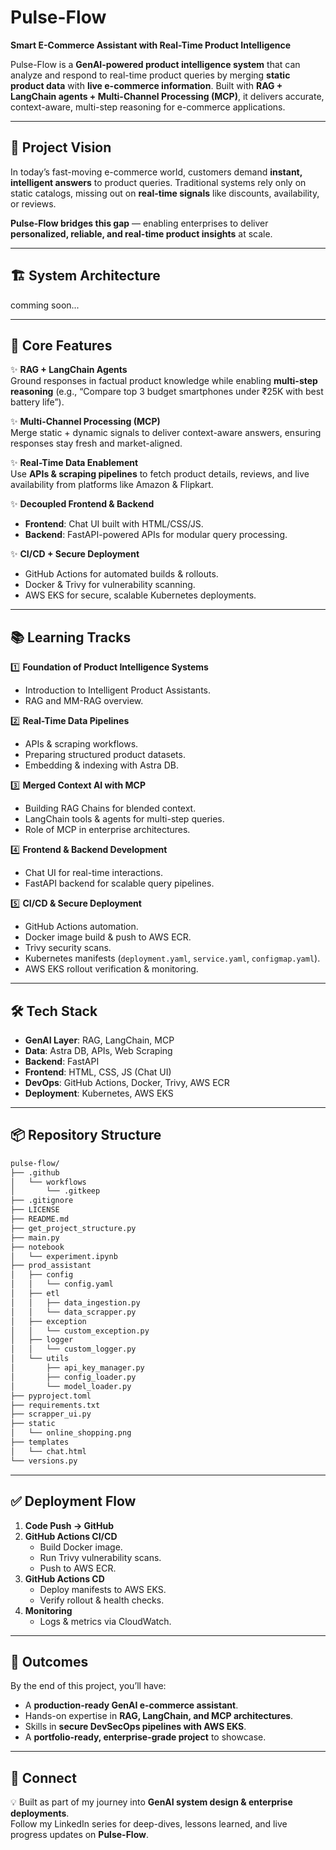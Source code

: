 # Pulse-Flow

**Smart E-Commerce Assistant with Real-Time Product Intelligence**  

Pulse-Flow is a **GenAI-powered product intelligence system** that can analyze and respond to real-time product queries by merging **static product data** with **live e-commerce information**. Built with **RAG + LangChain agents + Multi-Channel Processing (MCP)**, it delivers accurate, context-aware, multi-step reasoning for e-commerce applications.  

---

## 🚀 Project Vision  

In today’s fast-moving e-commerce world, customers demand **instant, intelligent answers** to product queries. Traditional systems rely only on static catalogs, missing out on **real-time signals** like discounts, availability, or reviews.  

**Pulse-Flow bridges this gap** — enabling enterprises to deliver **personalized, reliable, and real-time product insights** at scale.  

---

## 🏗️ System Architecture  

comming soon...


---

## 🔑 Core Features  

✨ **RAG + LangChain Agents**  
Ground responses in factual product knowledge while enabling **multi-step reasoning** (e.g., “Compare top 3 budget smartphones under ₹25K with best battery life”).  

✨ **Multi-Channel Processing (MCP)**  
Merge static + dynamic signals to deliver context-aware answers, ensuring responses stay fresh and market-aligned.  

✨ **Real-Time Data Enablement**  
Use **APIs & scraping pipelines** to fetch product details, reviews, and live availability from platforms like Amazon & Flipkart.  

✨ **Decoupled Frontend & Backend**  
- **Frontend**: Chat UI built with HTML/CSS/JS.  
- **Backend**: FastAPI-powered APIs for modular query processing.  

✨ **CI/CD + Secure Deployment**  
- GitHub Actions for automated builds & rollouts.  
- Docker & Trivy for vulnerability scanning.  
- AWS EKS for secure, scalable Kubernetes deployments.  

---

## 📚 Learning Tracks  

1️⃣ **Foundation of Product Intelligence Systems**  
- Introduction to Intelligent Product Assistants.  
- RAG and MM-RAG overview.  

2️⃣ **Real-Time Data Pipelines**  
- APIs & scraping workflows.  
- Preparing structured product datasets.  
- Embedding & indexing with Astra DB.  

3️⃣ **Merged Context AI with MCP**  
- Building RAG Chains for blended context.  
- LangChain tools & agents for multi-step queries.  
- Role of MCP in enterprise architectures.  

4️⃣ **Frontend & Backend Development**  
- Chat UI for real-time interactions.  
- FastAPI backend for scalable query pipelines.  

5️⃣ **CI/CD & Secure Deployment**  
- GitHub Actions automation.  
- Docker image build & push to AWS ECR.  
- Trivy security scans.  
- Kubernetes manifests (`deployment.yaml`, `service.yaml`, `configmap.yaml`).  
- AWS EKS rollout verification & monitoring.  

---

## 🛠️ Tech Stack  

- **GenAI Layer**: RAG, LangChain, MCP  
- **Data**: Astra DB, APIs, Web Scraping  
- **Backend**: FastAPI  
- **Frontend**: HTML, CSS, JS (Chat UI)  
- **DevOps**: GitHub Actions, Docker, Trivy, AWS ECR  
- **Deployment**: Kubernetes, AWS EKS  

---

## 📦 Repository Structure  

```bash
pulse-flow/
├── .github
│   └── workflows
│       └── .gitkeep
├── .gitignore
├── LICENSE
├── README.md
├── get_project_structure.py
├── main.py
├── notebook
│   └── experiment.ipynb
├── prod_assistant
│   ├── config
│   │   └── config.yaml
│   ├── etl
│   │   ├── data_ingestion.py
│   │   └── data_scrapper.py
│   ├── exception
│   │   └── custom_exception.py
│   ├── logger
│   │   └── custom_logger.py
│   └── utils
│       ├── api_key_manager.py
│       ├── config_loader.py
│       └── model_loader.py
├── pyproject.toml
├── requirements.txt
├── scrapper_ui.py
├── static
│   └── online_shopping.png
├── templates
│   └── chat.html
└── versions.py

```

---

## ✅ Deployment Flow  

1. **Code Push → GitHub**  
2. **GitHub Actions CI/CD**  
   - Build Docker image.  
   - Run Trivy vulnerability scans.  
   - Push to AWS ECR.  
3. **GitHub Actions CD**  
   - Deploy manifests to AWS EKS.  
   - Verify rollout & health checks.  
4. **Monitoring**  
   - Logs & metrics via CloudWatch.  

---

## 🎯 Outcomes  

By the end of this project, you’ll have:  
- A **production-ready GenAI e-commerce assistant**.  
- Hands-on expertise in **RAG, LangChain, and MCP architectures**.  
- Skills in **secure DevSecOps pipelines with AWS EKS**.  
- A **portfolio-ready, enterprise-grade project** to showcase.  

---

## 🔗 Connect  

💡 Built as part of my journey into **GenAI system design & enterprise deployments**.  
Follow my LinkedIn series for deep-dives, lessons learned, and live progress updates on **Pulse-Flow**.  
